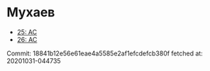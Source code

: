 # Мухаев
- [25: AC](25.md)
- [26: AC](26.md)

Commit: 18841b12e56e61eae4a5585e2af1efcdefcb380f
 fetched at: 20201031-044735
